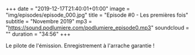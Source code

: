 +++
date = "2019-12-17T21:40:01+01:00"
image = "img/episodes/episode_000.jpg"
title = "Episode #0 - Les premières fois"
subtitle = "Novembre 2019"
mp3 = "https://sound.podlumiere.com/podlumiere_episode0.mp3"
soundcloud  = ""
duration = "34:56"
+++

Le pilote de l'émission. Enregistrement à l'arrache garantie !
